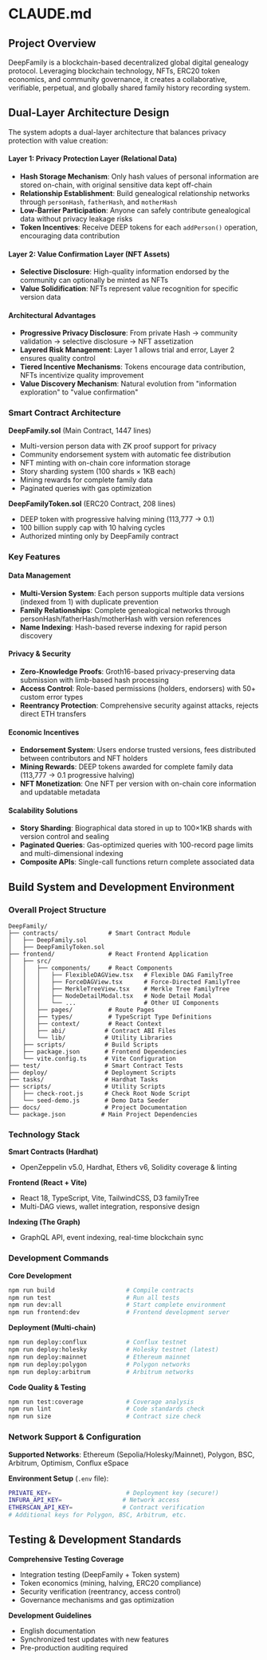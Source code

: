 # CLAUDE.md

## Project Overview

DeepFamily is a blockchain-based decentralized global digital genealogy protocol. Leveraging blockchain technology, NFTs, ERC20 token economics, and community governance, it creates a collaborative, verifiable, perpetual, and globally shared family history recording system.


## Dual-Layer Architecture Design

The system adopts a dual-layer architecture that balances privacy protection with value creation:

#### Layer 1: Privacy Protection Layer (Relational Data)
- **Hash Storage Mechanism**: Only hash values of personal information are stored on-chain, with original sensitive data kept off-chain
- **Relationship Establishment**: Build genealogical relationship networks through `personHash`, `fatherHash`, and `motherHash`
- **Low-Barrier Participation**: Anyone can safely contribute genealogical data without privacy leakage risks
- **Token Incentives**: Receive DEEP tokens for each `addPerson()` operation, encouraging data contribution

#### Layer 2: Value Confirmation Layer (NFT Assets)
- **Selective Disclosure**: High-quality information endorsed by the community can optionally be minted as NFTs
- **Value Solidification**: NFTs represent value recognition for specific version data

#### Architectural Advantages
- **Progressive Privacy Disclosure**: From private Hash → community validation → selective disclosure → NFT assetization
- **Layered Risk Management**: Layer 1 allows trial and error, Layer 2 ensures quality control
- **Tiered Incentive Mechanisms**: Tokens encourage data contribution, NFTs incentivize quality improvement
- **Value Discovery Mechanism**: Natural evolution from "information exploration" to "value confirmation"


### Smart Contract Architecture

**DeepFamily.sol** (Main Contract, 1447 lines)
- Multi-version person data with ZK proof support for privacy
- Community endorsement system with automatic fee distribution
- NFT minting with on-chain core information storage
- Story sharding system (100 shards × 1KB each)
- Mining rewards for complete family data
- Paginated queries with gas optimization

**DeepFamilyToken.sol** (ERC20 Contract, 208 lines)
- DEEP token with progressive halving mining (113,777 → 0.1)
- 100 billion supply cap with 10 halving cycles
- Authorized minting only by DeepFamily contract

### Key Features

#### Data Management
- **Multi-Version System**: Each person supports multiple data versions (indexed from 1) with duplicate prevention
- **Family Relationships**: Complete genealogical networks through personHash/fatherHash/motherHash with version references
- **Name Indexing**: Hash-based reverse indexing for rapid person discovery

#### Privacy & Security
- **Zero-Knowledge Proofs**: Groth16-based privacy-preserving data submission with limb-based hash processing
- **Access Control**: Role-based permissions (holders, endorsers) with 50+ custom error types
- **Reentrancy Protection**: Comprehensive security against attacks, rejects direct ETH transfers

#### Economic Incentives
- **Endorsement System**: Users endorse trusted versions, fees distributed between contributors and NFT holders
- **Mining Rewards**: DEEP tokens awarded for complete family data (113,777 → 0.1 progressive halving)
- **NFT Monetization**: One NFT per version with on-chain core information and updatable metadata

#### Scalability Solutions
- **Story Sharding**: Biographical data stored in up to 100×1KB shards with version control and sealing
- **Paginated Queries**: Gas-optimized queries with 100-record page limits and multi-dimensional indexing
- **Composite APIs**: Single-call functions return complete associated data

## Build System and Development Environment

### Overall Project Structure

```
DeepFamily/
├── contracts/              # Smart Contract Module
│   ├── DeepFamily.sol
│   ├── DeepFamilyToken.sol
├── frontend/               # React Frontend Application
│   ├── src/
│   │   ├── components/     # React Components
│   │   │   ├── FlexibleDAGView.tsx   # Flexible DAG FamilyTree
│   │   │   ├── ForceDAGView.tsx      # Force-Directed FamilyTree
│   │   │   ├── MerkleTreeView.tsx    # Merkle Tree FamilyTree
│   │   │   ├── NodeDetailModal.tsx   # Node Detail Modal
│   │   │   └── ...                   # Other UI Components
│   │   ├── pages/          # Route Pages
│   │   ├── types/          # TypeScript Type Definitions
│   │   ├── context/        # React Context
│   │   ├── abi/           # Contract ABI Files
│   │   └── lib/           # Utility Libraries
│   ├── scripts/           # Build Scripts
│   ├── package.json       # Frontend Dependencies
│   └── vite.config.ts     # Vite Configuration
├── test/                  # Smart Contract Tests
├── deploy/                # Deployment Scripts
├── tasks/                 # Hardhat Tasks
├── scripts/               # Utility Scripts
│   ├── check-root.js      # Check Root Node Script
│   └── seed-demo.js       # Demo Data Seeder
├── docs/                  # Project Documentation
└── package.json          # Main Project Dependencies
```

### Technology Stack

**Smart Contracts (Hardhat)**
- OpenZeppelin v5.0, Hardhat, Ethers v6, Solidity coverage & linting

**Frontend (React + Vite)**
- React 18, TypeScript, Vite, TailwindCSS, D3 familyTree
- Multi-DAG views, wallet integration, responsive design

**Indexing (The Graph)**
- GraphQL API, event indexing, real-time blockchain sync

### Development Commands

**Core Development**
```bash
npm run build                    # Compile contracts
npm run test                     # Run all tests
npm run dev:all                  # Start complete environment
npm run frontend:dev             # Frontend development server
```

**Deployment (Multi-chain)**
```bash
npm run deploy:conflux           # Conflux testnet
npm run deploy:holesky           # Holesky testnet (latest)
npm run deploy:mainnet           # Ethereum mainnet
npm run deploy:polygon           # Polygon networks
npm run deploy:arbitrum          # Arbitrum networks
```

**Code Quality & Testing**
```bash
npm run test:coverage            # Coverage analysis
npm run lint                     # Code standards check
npm run size                     # Contract size check
```

### Network Support & Configuration

**Supported Networks**: Ethereum (Sepolia/Holesky/Mainnet), Polygon, BSC, Arbitrum, Optimism, Conflux eSpace

**Environment Setup** (`.env` file):
```bash
PRIVATE_KEY=                     # Deployment key (secure!)
INFURA_API_KEY=                 # Network access
ETHERSCAN_API_KEY=              # Contract verification
# Additional keys for Polygon, BSC, Arbitrum, etc.
```


## Testing & Development Standards

**Comprehensive Testing Coverage**
- Integration testing (DeepFamily + Token system)
- Token economics (mining, halving, ERC20 compliance)  
- Security verification (reentrancy, access control)
- Governance mechanisms and gas optimization

**Development Guidelines**
- English documentation
- Synchronized test updates with new features
- Pre-production auditing required